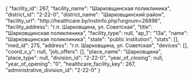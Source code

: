 {
    "facility_id": 267,
    "facility_name": "Шарковщинская поликлиника",
    "district_id": "2-22-0",
    "district_name": "Шарковщинский район",
    "facility_url": "http:\/\/healthcare.by\/instinfo.php?orgnum=26896",
    "facility_address": "г.п. Шарковщина, ул. Советская",
    "title": "Шарковщинская поликлиника",
    "facility_type": null,
    "ap_1": "13а",
    "name": "Шарковщинская поликлиника",
    "state": "public institution",
    "stats": [],
    "med_id": 275,
    "address": "г.п. Шарковщина, ул. Советская",
    "devices": [],
    "coord_x_y": null,
    "job_offers": [],
    "place_name": "Шарковщина",
    "place_type": null,
    "division_id": "2-22-0",
    "year_of_closing": null,
    "year_of_opening": "0",
    "healthcare_facility_key": 267,
    "administrative_division_id": "2-22-0"
}